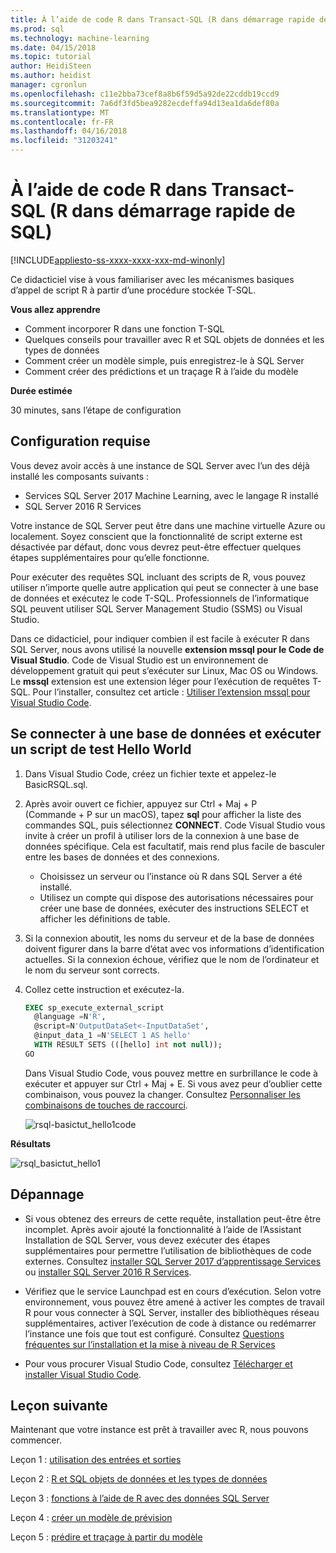```yaml
---
title: À l’aide de code R dans Transact-SQL (R dans démarrage rapide de SQL) | Documents Microsoft
ms.prod: sql
ms.technology: machine-learning
ms.date: 04/15/2018
ms.topic: tutorial
author: HeidiSteen
ms.author: heidist
manager: cgronlun
ms.openlocfilehash: c11e2bba73cef8a8b6f59d5a92de22cddb19ccd9
ms.sourcegitcommit: 7a6df3fd5bea9282ecdeffa94d13ea1da6def80a
ms.translationtype: MT
ms.contentlocale: fr-FR
ms.lasthandoff: 04/16/2018
ms.locfileid: "31203241"
---
```

# <a name="using-r-code-in-transact-sql-r-in-sql-quickstart"></a>À l’aide de code R dans Transact-SQL (R dans démarrage rapide de SQL)
[!INCLUDE[appliesto-ss-xxxx-xxxx-xxx-md-winonly](../../includes/appliesto-ss-xxxx-xxxx-xxx-md-winonly.md)]

Ce didacticiel vise à vous familiariser avec les mécanismes basiques d’appel de script R à partir d’une procédure stockée T-SQL.

**Vous allez apprendre**

+ Comment incorporer R dans une fonction T-SQL
+ Quelques conseils pour travailler avec R et SQL objets de données et les types de données
+ Comment créer un modèle simple, puis enregistrez-le à SQL Server
+ Comment créer des prédictions et un traçage R à l’aide du modèle

**Durée estimée**

30 minutes, sans l’étape de configuration

## <a name="prerequisites"></a>Configuration requise

Vous devez avoir accès à une instance de SQL Server avec l’un des déjà installé les composants suivants :

+ Services SQL Server 2017 Machine Learning, avec le langage R installé
+ SQL Server 2016 R Services

Votre instance de SQL Server peut être dans une machine virtuelle Azure ou localement. Soyez conscient que la fonctionnalité de script externe est désactivée par défaut, donc vous devrez peut-être effectuer quelques étapes supplémentaires pour qu’elle fonctionne.

Pour exécuter des requêtes SQL incluant des scripts de R, vous pouvez utiliser n’importe quelle autre application qui peut se connecter à une base de données et exécutez le code T-SQL. Professionnels de l’informatique SQL peuvent utiliser SQL Server Management Studio (SSMS) ou Visual Studio.

Dans ce didacticiel, pour indiquer combien il est facile à exécuter R dans SQL Server, nous avons utilisé la nouvelle **extension mssql pour le Code de Visual Studio**. Code de Visual Studio est un environnement de développement gratuit qui peut s’exécuter sur Linux, Mac OS ou Windows. Le **mssql** extension est une extension léger pour l’exécution de requêtes T-SQL. Pour l’installer, consultez cet article : [Utiliser l’extension mssql pour Visual Studio Code](https://docs.microsoft.com/sql/linux/sql-server-linux-develop-use-vscode).

## <a name="connect-to-a-database-and-run-a-hello-world-test-script"></a>Se connecter à une base de données et exécuter un script de test Hello World

1. Dans Visual Studio Code, créez un fichier texte et appelez-le BasicRSQL.sql.
2. Après avoir ouvert ce fichier, appuyez sur Ctrl + Maj + P (Commande + P sur un macOS), tapez **sql** pour afficher la liste des commandes SQL, puis sélectionnez **CONNECT**. Code Visual Studio vous invite à créer un profil à utiliser lors de la connexion à une base de données spécifique. Cela est facultatif, mais rend plus facile de basculer entre les bases de données et des connexions.
    + Choisissez un serveur ou l’instance où R dans SQL Server a été installé.
    + Utilisez un compte qui dispose des autorisations nécessaires pour créer une base de données, exécuter des instructions SELECT et afficher les définitions de table.
2. Si la connexion aboutit, les noms du serveur et de la base de données doivent figurer dans la barre d’état avec vos informations d’identification actuelles. Si la connexion échoue, vérifiez que le nom de l’ordinateur et le nom du serveur sont corrects.
3. Collez cette instruction et exécutez-la.

    ```sql
    EXEC sp_execute_external_script
      @language =N'R',
      @script=N'OutputDataSet<-InputDataSet',
      @input_data_1 =N'SELECT 1 AS hello'
      WITH RESULT SETS (([hello] int not null));
    GO
    ```

    Dans Visual Studio Code, vous pouvez mettre en surbrillance le code à exécuter et appuyer sur Ctrl + Maj + E. Si vous avez peur d’oublier cette combinaison, vous pouvez la changer. Consultez [Personnaliser les combinaisons de touches de raccourci](https://github.com/Microsoft/vscode-mssql/wiki/customize-shortcuts).

    ![rsql-basictut_hello1code](media/rsql-basictut-hello1code.PNG)

**Résultats**

![rsql_basictut_hello1](media/rsql-basictut-hello1.PNG)

## <a name="troubleshooting"></a>Dépannage

+ Si vous obtenez des erreurs de cette requête, installation peut-être être incomplet. Après avoir ajouté la fonctionnalité à l’aide de l’Assistant Installation de SQL Server, vous devez exécuter des étapes supplémentaires pour permettre l’utilisation de bibliothèques de code externes.  Consultez [installer SQL Server 2017 d’apprentissage Services](../install/sql-machine-learning-services-windows-install.md) ou [installer SQL Server 2016 R Services](../install/sql-r-services-windows-install.md).

+ Vérifiez que le service Launchpad est en cours d’exécution. Selon votre environnement, vous pouvez être amené à activer les comptes de travail R pour vous connecter à SQL Server, installer des bibliothèques réseau supplémentaires, activer l’exécution de code à distance ou redémarrer l’instance une fois que tout est configuré. Consultez [Questions fréquentes sur l’installation et la mise à niveau de R Services](../r/upgrade-and-installation-faq-sql-server-r-services.md)

+ Pour vous procurer Visual Studio Code, consultez [Télécharger et installer Visual Studio Code](https://code.visualstudio.com/Download).

## <a name="next-lesson"></a>Leçon suivante

Maintenant que votre instance est prêt à travailler avec R, nous pouvons commencer.

Leçon 1 : [utilisation des entrées et sorties](rtsql-working-with-inputs-and-outputs.md)

Leçon 2 : [R et SQL objets de données et les types de données](rtsql-r-and-sql-data-types-and-data-objects.md)

Leçon 3 : [fonctions à l’aide de R avec des données SQL Server](rtsql-using-r-functions-with-sql-server-data.md)

Leçon 4 : [créer un modèle de prévision](rtsql-create-a-predictive-model-r.md)

Leçon 5 : [prédire et traçage à partir du modèle](rtsql-predict-and-plot-from-model.md)
